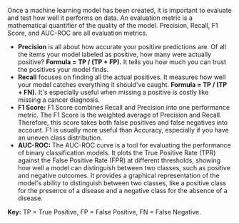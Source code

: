 Once a machine learning model has been created, it is important to evaluate and test how well it performs on data. An evaluation metric is a mathematical quantifier of the quality of the model. Precision, Recall, F1 Score, and AUC-ROC are all evaluation metrics.

- **Precision** is all about how accurate your positive predictions are. Of all the items your model labeled as positive, how many were actually positive?
  **Formula = TP / (TP + FP).** It tells you how much you can trust the positives your model finds.
- **Recall** focuses on finding all the actual positives. It measures how well your model catches everything it should've caught.
  **Formula = TP / (TP + FN).** It's especially useful when missing a positive is costly like missing a cancer diagnosis.
- **F1 Score:** F1 Score combines Recall and Precision into one performance metric. The F1 Score is the weighted average of Precision and Recall. Therefore, this score takes both false positives and false negatives into account. F1 is usually more useful than Accuracy, especially if you have an uneven class distribution.
- **AUC-ROC:** The AUC-ROC curve is a tool for evaluating the performance of binary classification models. It plots the True Positive Rate (TPR) against the False Positive Rate (FPR) at different thresholds, showing how well a model can distinguish between two classes, such as positive and negative outcomes. It provides a graphical representation of the model's ability to distinguish between two classes, like a positive class for the presence of a disease and a negative class for the absence of a disease.

**Key:** TP = True Positive, FP = False Positive, FN = False Negative. 
